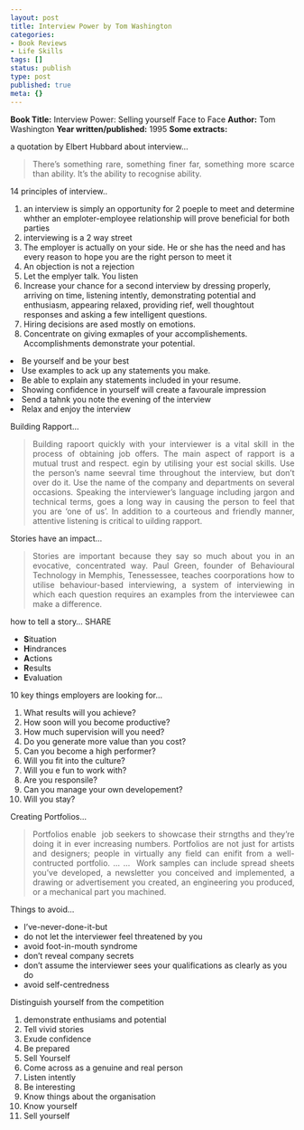 ```yaml
---
layout: post
title: Interview Power by Tom Washington
categories:
- Book Reviews
- Life Skills
tags: []
status: publish
type: post
published: true
meta: {}
---
```

<strong>Book Title:</strong> Interview Power: Selling yourself Face to Face
<strong>Author:</strong> Tom Washington
<strong>Year written/published:</strong> 1995
<strong>Some extracts:</strong>

a quotation by Elbert Hubbard about interview…
<blockquote>
<p align="justify">There’s something rare, something finer far, something more scarce than ability. It’s the ability to recognise ability.</p>
</blockquote>
<p align="justify">14 principles of interview..</p>

<ol>
	<li>an interview is simply an opportunity for 2 poeple to meet and determine whther an emploter-employee relationship will prove beneficial for both parties</li>
	<li>interviewing is a 2 way street</li>
	<li>The employer is actually on your side. He or she has the need and has every reason to hope you are the right person to meet it</li>
	<li>An objection is not a rejection</li>
	<li>Let the emplyer talk. You listen</li>
	<li>Increase your chance for a second interview by dressing properly, arriving on time, listening intently, demonstrating potential and enthusiasm, appearing relaxed, providing rief, well thoughtout responses and asking a few intelligent questions.</li>
	<li>Hiring decisions are ased mostly on emotions.</li>
	<li>Concentrate on giving exmaples of your accomplishements. Accomplishments demonstrate your potential.</li>
</ol>
	<li>Be yourself and be your best</li>
	<li>Use examples to ack up any statements you make.</li>
	<li>Be able to explain any statements included in your resume.</li>
	<li>Showing confidence in yourself will create a favourale impression</li>
	<li>Send a tahnk you note the evening of the interview</li>
	<li>Relax and enjoy the interview</li>
<p align="justify">Building Rapport…</p>

<blockquote>
<p align="justify">Building rapoort quickly with your interviewer is a vital skill in the process of obtaining job offers. The main aspect of rapport is a mutual trust and respect. egin by utilising your est social skills. Use the person’s name seevral time throughout the interview, but don’t over do it. Use the name of the company and departments on several occasions. Speaking the interviewer’s language including jargon and technical terms, goes a long way in causing the person to feel that you are ‘one of us’. In addition to a courteous and friendly manner, attentive listening is critical to uilding rapport.</p>
</blockquote>
<p align="justify">Stories have an impact…</p>

<blockquote>
<p align="justify">Stories are important because they say so much about you in an evocative, concentrated way. Paul Green, founder of Behavioural Technology in Memphis, Tenessessee, teaches coorporations how to utilise behaviour-based interviewing, a system of interviewing in which each question requires an examples from the interviewee can make a difference.</p>
</blockquote>
<p align="justify">how to tell a story… SHARE</p>

<ul>
	<li><strong>S</strong>ituation</li>
	<li><strong>H</strong>indrances</li>
	<li><strong>A</strong>ctions</li>
	<li><strong>R</strong>esults</li>
	<li><strong>E</strong>valuation</li>
</ul>
<p align="justify">10 key things employers are looking for…</p>

<ol>
	<li>What results will you achieve?</li>
	<li>How soon will you become productive?</li>
	<li>How much supervision will you need?</li>
	<li>Do you generate more value than you cost?</li>
	<li>Can you become a high performer?</li>
	<li>Will you fit into the culture?</li>
	<li>Will you e fun to work with?</li>
	<li>Are you responsile?</li>
	<li>Can you manage your own developement?</li>
	<li>Will you stay?</li>
</ol>
<p align="justify">Creating Portfolios…</p>

<blockquote>
<p align="justify">Portfolios enable  job seekers to showcase their strngths and they’re doing it in ever increasing numbers. Portfolios are not just for artists and designers; people in virtually any field can enifit from a well-contructed portfolio. … …  Work samples can include spread sheets you’ve developed, a newsletter you conceived and implemented, a drawing or advertisement you created, an engineering you produced, or a mechanical part you machined.</p>
</blockquote>
<p align="justify">Things to avoid…</p>

<ul>
	<li>I’ve-never-done-it-but</li>
	<li>do not let the interviewer feel threatened by you</li>
	<li>avoid foot-in-mouth syndrome</li>
	<li>don’t reveal company secrets</li>
	<li>don’t assume the interviewer sees your qualifications as clearly as you do</li>
	<li>avoid self-centredness</li>
</ul>
<p align="justify">Distinguish yourself from the competition</p>

<ol>
	<li>demonstrate enthusiams and potential</li>
	<li>Tell vivid stories</li>
	<li>Exude confidence</li>
	<li>Be prepared</li>
	<li>Sell Yourself</li>
	<li>Come across as a genuine and real person</li>
	<li>Listen intently</li>
	<li>Be interesting</li>
	<li>Know things about the organisation</li>
	<li>Know yourself</li>
	<li>Sell yourself</li>
</ol>

